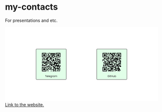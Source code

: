 # my-contacts
For presentations and etc.

![](images/screenshot.png)
[Link to the website.](https://my-contacts-nibezo.vercel.app/)
